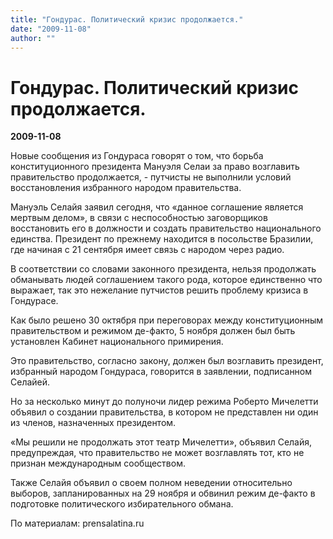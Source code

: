 ```yaml
---
title: "Гондурас. Политический кризис продолжается."
date: "2009-11-08"
author: ""
---
```


# Гондурас. Политический кризис продолжается.

**2009-11-08** 

Новые сообщения из Гондураса говорят о том, что борьба конституционного президента Мануэля Селаи за право возглавить правительство продолжается, - путчисты не выполнили условий восстановления избранного народом правительства.

Мануэль Селайя заявил сегодня, что «данное соглашение является мертвым делом», в связи с неспособностью заговорщиков восстановить его в должности и создать правительство национального единства. Президент по прежнему находится в посольстве Бразилии, где начиная с 21 сентября имеет связь с народом через радио.

В соответствии со словами законного президента, нельзя продолжать обманывать людей соглашением такого рода, которое единственно что выражает, так это нежелание путчистов решить проблему кризиса в Гондурасе.

Как было решено 30 октября при переговорах между конституционным правительством и режимом де-факто, 5 ноября должен был быть установлен Кабинет национального примирения.

Это правительство, согласно закону, должен был возглавить президент, избранный народом Гондураса, говорится в заявлении, подписанном Селайей.

Но за несколько минут до полуночи лидер режима Роберто Мичелетти объявил о создании правительства, в котором не представлен ни один из членов, назначенных президентом.

«Мы решили не продолжать этот театр Мичелетти», объявил Селайя, предупреждая, что правительство не может возглавлять тот, кто не признан международным сообществом.

Также Селайя объявил о своем полном неведении относительно выборов, запланированных на 29 ноября и обвинил режим де-факто в подготовке политического избирательного обмана.

По материалам: prensalatina.ru